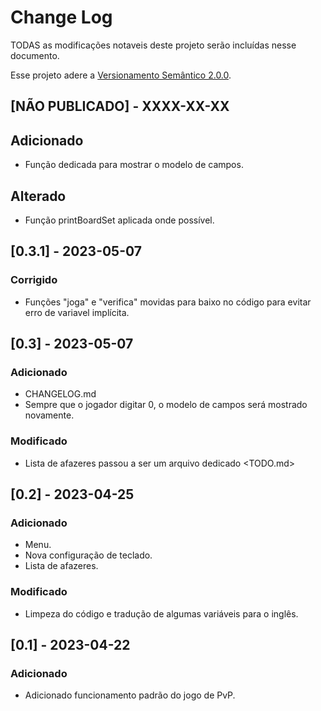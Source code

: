 # Change Log


TODAS as modificações notaveis deste projeto serão incluídas nesse documento.

Esse projeto adere a [Versionamento Semântico 2.0.0](https://semver.org/spec/v2.0.0.html).

## [NÃO PUBLICADO] - XXXX-XX-XX

## Adicionado
 - Função dedicada para mostrar o modelo de campos.

 ## Alterado
 - Função printBoardSet aplicada onde possível.

## [0.3.1] - 2023-05-07

### Corrigido
 - Funções "joga" e "verifica" movidas para baixo no código para evitar erro de variavel implícita.

## [0.3] - 2023-05-07

### Adicionado
 - CHANGELOG.md
 - Sempre que o jogador digitar 0, o modelo de campos será mostrado novamente.

### Modificado
 - Lista de afazeres passou a ser um arquivo dedicado <TODO.md>

## [0.2] - 2023-04-25  
 
### Adicionado
 - Menu.
 - Nova configuração de teclado.
 - Lista de afazeres.

### Modificado
 - Limpeza do código e tradução de algumas variáveis para o inglês.

## [0.1] - 2023-04-22  

### Adicionado
 - Adicionado funcionamento padrão do jogo de PvP.  